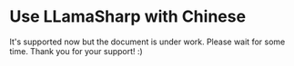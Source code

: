 # Use LLamaSharp with Chinese

It's supported now but the document is under work. Please wait for some time. Thank you for your support! :)